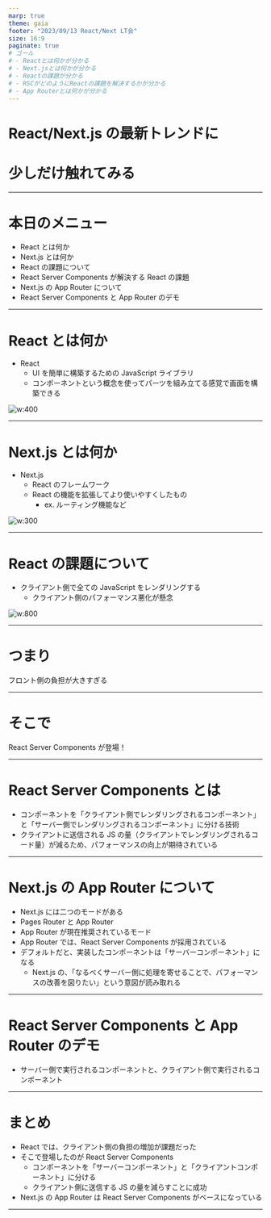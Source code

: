 ```yaml
---
marp: true
theme: gaia
footer: "2023/09/13 React/Next LT会"
size: 16:9
paginate: true
# ゴール
# - Reactとは何かが分かる
# - Next.jsとは何かが分かる
# - Reactの課題が分かる
# - RSCがどのようにReactの課題を解決するかが分かる
# - App Routerとは何かが分かる
---
```


<!--
_class: lead
_footer: ""
_paginate: false
-->

# React/Next.js の最新トレンドに

# 少しだけ触れてみる

---

# 本日のメニュー

- React とは何か
- Next.js とは何か
- React の課題について
- React Server Components が解決する React の課題
- Next.js の App Router について
- React Server Components と App Router のデモ

---

# React とは何か

- React
  - UI を簡単に構築するための JavaScript ライブラリ
  - コンポーネントという概念を使ってパーツを組み立てる感覚で画面を構築できる

![w:400](react.png)

---

# Next.js とは何か

- Next.js
  - React のフレームワーク
  - React の機能を拡張してより使いやすくしたもの
    - ex. ルーティング機能など

![w:300](next.png)

---

<!--
_footer: ""
_paginate: false
-->

# React の課題について

- クライアント側で全ての JavaScript をレンダリングする
  - クライアント側のパフォーマンス悪化が懸念

![w:800](app.png)

---

# つまり

フロント側の負担が大きすぎる

---

# そこで

React Server Components が登場！

---

# React Server Components とは

- コンポーネントを「クライアント側でレンダリングされるコンポーネント」と「サーバー側でレンダリングされるコンポーネント」に分ける技術
- クライアントに送信される JS の量（クライアントでレンダリングされるコード量）が減るため、パフォーマンスの向上が期待されている

---

# Next.js の App Router について

- Next.js には二つのモードがある
- Pages Router と App Router
- App Router が現在推奨されているモード
- App Router では、React Server Components が採用されている
- デフォルトだと、実装したコンポーネントは「サーバーコンポーネント」になる
  - Next.js の、「なるべくサーバー側に処理を寄せることで、パフォーマンスの改善を図りたい」という意図が読み取れる

---

# React Server Components と App Router のデモ

- サーバー側で実行されるコンポーネントと、クライアント側で実行されるコンポーネント

---

# まとめ

- React では、クライアント側の負担の増加が課題だった
- そこで登場したのが React Server Components
  - コンポーネントを「サーバーコンポーネント」と「クライアントコンポーネント」に分ける
  - クライアント側に送信する JS の量を減らすことに成功
- Next.js の App Router は React Server Components がベースになっている

---

<!--
backgroundColor: black
paginate: false
footer: ""
-->
